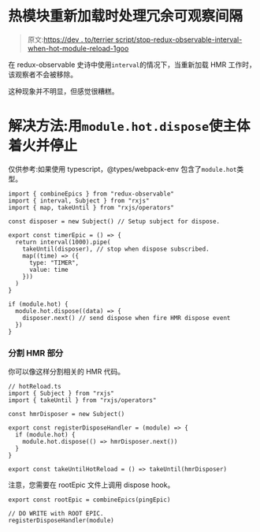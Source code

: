 # 热模块重新加载时处理冗余可观察间隔

> 原文:[https://dev . to/terrier script/stop-redux-observable-interval-when-hot-module-reload-1goo](https://dev.to/terrierscript/stop-redux-observable-interval-when-hot-module-reload-1goo)

在 redux-observable 史诗中使用`interval`的情况下，当重新加载 HMR 工作时，该观察者不会被移除。

这种现象并不明显，但感觉很糟糕。

# [](#solution-use-subject-to-fire-with-raw-modulehotdispose-endraw-and-stop)解决方法:用`module.hot.dispose`使主体着火并停止

仅供参考:如果使用 typescript，@types/webpack-env 包含了`module.hot`类型。

```
import { combineEpics } from "redux-observable"
import { interval, Subject } from "rxjs"
import { map, takeUntil } from "rxjs/operators"

const disposer = new Subject() // Setup subject for dispose.

export const timerEpic = () => {
  return interval(1000).pipe(
    takeUntil(disposer), // stop when dispose subscribed.
    map((time) => ({
      type: "TIMER",
      value: time
    }))
  )
}

if (module.hot) {
  module.hot.dispose((data) => {
    disposer.next() // send dispose when fire HMR dispose event
  })
} 
```

### [](#split-hmr-part)分割 HMR 部分

你可以像这样分割相关的 HMR 代码。

```
// hotReload.ts
import { Subject } from "rxjs"
import { takeUntil } from "rxjs/operators"

const hmrDisposer = new Subject()

export const registerDisposeHandler = (module) => {
  if (module.hot) {
    module.hot.dispose(() => hmrDisposer.next())
  }
}

export const takeUntilHotReload = () => takeUntil(hmrDisposer) 
```

注意，您需要在 rootEpic 文件上调用 dispose hook。

```
export const rootEpic = combineEpics(pingEpic)

// DO WRITE with ROOT EPIC.
registerDisposeHandler(module) 
```